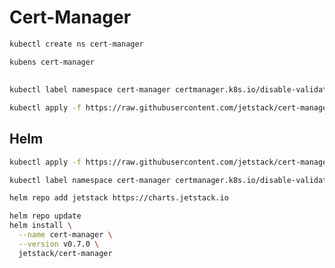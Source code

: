 # Cert-Manager

```sh
kubectl create ns cert-manager
```

```sh
kubens cert-manager
```

##

```sh
kubectl label namespace cert-manager certmanager.k8s.io/disable-validation=true
```

```sh
kubectl apply -f https://raw.githubusercontent.com/jetstack/cert-manager/release-0.7/deploy/manifests/cert-manager.yaml
```

## Helm

```sh
kubectl apply -f https://raw.githubusercontent.com/jetstack/cert-manager/release-0.7/deploy/manifests/00-crds.yaml
```

```sh
kubectl label namespace cert-manager certmanager.k8s.io/disable-validation=true
```

```sh
helm repo add jetstack https://charts.jetstack.io
```

```sh
helm repo update
helm install \
  --name cert-manager \
  --version v0.7.0 \
  jetstack/cert-manager
```
